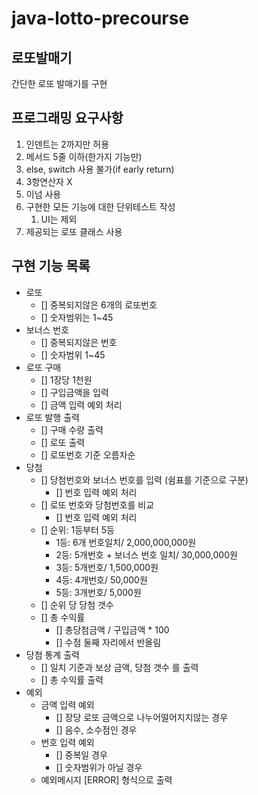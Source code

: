 # java-lotto-precourse

## 로또발매기

간단한 로또 발매기를 구현

## 프로그래밍 요구사항

1. 인덴트는 2까지만 허용
2. 메서드 5줄 이하(한가지 기능만)
3. else, switch 사용 불가(if early return)
4. 3항연산자 X
5. 이넘 사용
6. 구현한 모든 기능에 대한 단위테스트 작성
    1. UI는 제외
7. 제공되는 로또 클래스 사용

## 구현 기능 목록

- 로또
    - [] 중복되지않은 6개의 로또번호
    - [] 숫자범위는 1~45
- 보너스 번호
    - [] 중복되지않은 번호
    - [] 숫자범위 1~45
- 로또 구매
    - [] 1장당 1천원
    - [] 구입금액을 입력
    - [] 금액 입력 예외 처리
- 로또 발행 출력
    - [] 구매 수량 출력
    - [] 로또 출력
    - [] 로또번호 기준 오름차순
- 당첨
    - [] 당첨번호와 보너스 번호를 입력 (쉼표를 기준으로 구분)
        - [] 번호 입력 예외 처리
    - [] 로또 번호와 당첨번호를 비교
        - [] 번호 입력 예외 처리
    - [] 순위: 1등부터 5등
        - 1등: 6개 번호일치/ 2,000,000,000원
        - 2등: 5개번호 + 보너스 번호 일치/ 30,000,000원
        - 3등: 5개번호/ 1,500,000원
        - 4등: 4개번호/ 50,000원
        - 5등: 3개번호/ 5,000원
    - [] 순위 당 당첨 갯수
    - [] 총 수익률
        - [] 총당첨금액 / 구입금액 * 100
        - [] 수점 둘째 자리에서 반올림
- 당첨 통계 출력
    - [] 일치 기준과 보상 금액, 당첨 갯수 를 출력
    - [] 총 수익률 출력
- 예외
    - 금액 입력 예외
        - [] 장당 로또 금액으로 나누어떨어지지않는 경우
        - [] 음수, 소수점인 경우
    - 번호 입력 예외
        - [] 중복일 경우
        - [] 숫자범위가 아닐 경우
    - 예외메시지 [ERROR] 형식으로 출력

